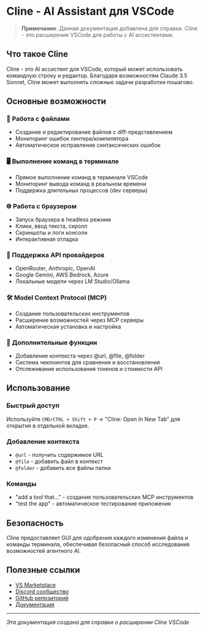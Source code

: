 # Cline - AI Assistant для VSCode

> **Примечание**: Данная документация добавлена для справки. Cline - это расширение VSCode для работы с AI ассистентами.

## Что такое Cline

Cline - это AI ассистент для VSCode, который может использовать командную строку и редактор. Благодаря возможностям Claude 3.5 Sonnet, Cline может выполнять сложные задачи разработки пошагово.

## Основные возможности

### 🔧 Работа с файлами
- Создание и редактирование файлов с diff-представлением
- Мониторинг ошибок линтера/компилятора
- Автоматическое исправление синтаксических ошибок

### 🖥️ Выполнение команд в терминале
- Прямое выполнение команд в терминале VSCode
- Мониторинг вывода команд в реальном времени
- Поддержка длительных процессов (dev серверы)

### 🌐 Работа с браузером
- Запуск браузера в headless режиме
- Клики, ввод текста, скролл
- Скриншоты и логи консоли
- Интерактивная отладка

### 🔌 Поддержка API провайдеров
- OpenRouter, Anthropic, OpenAI
- Google Gemini, AWS Bedrock, Azure
- Локальные модели через LM Studio/Ollama

### 🛠️ Model Context Protocol (MCP)
- Создание пользовательских инструментов
- Расширение возможностей через MCP серверы
- Автоматическая установка и настройка

### 📝 Дополнительные функции
- Добавление контекста через @url, @file, @folder
- Система чекпоинтов для сравнения и восстановления
- Отслеживание использования токенов и стоимости API

## Использование

### Быстрый доступ
Используйте `CMD/CTRL + Shift + P` → "Cline: Open In New Tab" для открытия в отдельной вкладке.

### Добавление контекста
- `@url` - получить содержимое URL
- `@file` - добавить файл в контекст  
- `@folder` - добавить все файлы папки

### Команды
- "add a tool that..." - создание пользовательских MCP инструментов
- "test the app" - автоматическое тестирование приложения

## Безопасность

Cline предоставляет GUI для одобрения каждого изменения файла и команды терминала, обеспечивая безопасный способ исследования возможностей агентного AI.

## Полезные ссылки

- [VS Marketplace](https://marketplace.visualstudio.com/items?itemName=saoudrizwan.claude-dev)
- [Discord сообщество](https://discord.gg/cline)
- [GitHub репозиторий](https://github.com/cline/cline)
- [Документация](https://docs.cline.bot)

---

*Эта документация создана для справки о расширении Cline VSCode*
